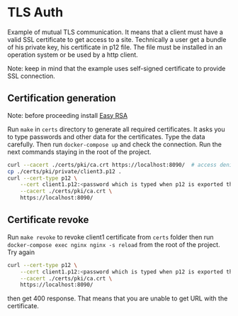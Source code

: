 # TLS Auth

Example of mutual TLS communication. It means that a client must have a valid SSL certificate to
get access to a site. Technically a user get a bundle of his private key, his certificate in p12
file. The file must be installed in an operation system or be used by a http client.

Note: keep in mind that the example uses self-signed certificate to provide SSL connection.

## Certification generation

Note: before proceeding install [Easy RSA](https://github.com/OpenVPN/easy-rsa)

Run `make` in `certs` directory to generate all required certificates. It asks
you to type passwords and other data for the certificates. Type the data
carefully.  Then run `docker-compose up` and check the connection. Run the next
commands staying in the root of the project.

```bash
curl --cacert ./certs/pki/ca.crt https://localhost:8090/  # access denied
cp ./certs/pki/private/client3.p12 .
curl --cert-type p12 \
    --cert client1.p12:<password which is typed when p12 is exported the client certificate> \
    --cacert ./certs/pki/ca.crt \
    https://localhost:8090/
```

## Certificate revoke

Run `make revoke` to revoke client1 certificate from `certs` folder then run
`docker-compose exec nginx nginx -s reload` from the root of the project. Try again

```bash
curl --cert-type p12 \
    --cert client1.p12:<password which is typed when p12 is exported the client certificate> \
    --cacert ./certs/pki/ca.crt \
    https://localhost:8090/
```

then get 400 response. That means that you are unable to get URL with the certificate.
